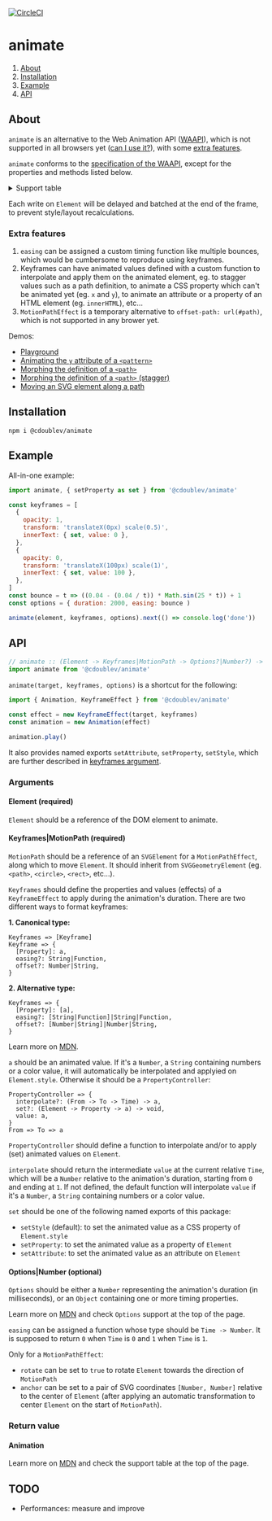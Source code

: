 [![CircleCI](https://circleci.com/gh/creativewave/animate.svg?style=svg)](https://circleci.com/gh/creativewave/animate)

# animate

1. [About](#about)
2. [Installation](#installation)
3. [Example](#example)
4. [API](#API)

## About

`animate` is an alternative to the Web Animation API ([WAAPI](http://drafts.csswg.org/web-animations/)), which is not supported in all browsers yet ([can I use it?](https://caniuse.com/#feat=web-animation)), with some [extra features](#extra-features).

`animate` conforms to the [specification of the WAAPI](https://drafts.csswg.org/web-animations/), except for the properties and methods listed below.

<details>

  <summary>Support table</summary>

  | Property/method          | Status | Notes |
  | ------------------------ | ------ | ----- |
  | **Animation properties** |        |       |
  | currentTime              | ✅    |       |
  | effect                   | ✅    |       |
  | finished                 | ✅    |       |
  | id                       | ✅    |       |
  | pending                  | ✅    |       |
  | playState                | ✅    |       |
  | playbackRate             | ✅    |       |
  | ready                    | ✅    |       |
  | replaceState             | ❌    | Will not be implemented. |
  | startTime                | ✅    |       |
  | timeline                 | ✅    |       |
  | **Animation methods**    |        |       |
  | cancel                   | ✅    |       |
  | finish                   | ✅    |       |
  | oncancel                 | ✅    |       |
  | onfinish                 | ✅    |       |
  | onremove                 | ❌    | Will not be implemented. |
  | pause                    | ✅    |       |
  | play                     | ✅    |       |
  | reverse                  | ✅    |       |
  | updatePlaybackRate       | ❌    | Will not be implemented. |
  | **Keyframes**            |        |       |
  | composite                |        |       |
  | - `replace` (default)    | ✅    |       |
  | - `add`                  | ❌    | Will not be implemented. |
  | - `accumulate`           | ❌    | Will not be implemented. |
  | easing                   | ✅    |       |
  | offset                   | ✅    |       |
  | **Options**              |        |       |
  | composite                |        |       |
  | - `replace` (default)    | ✅    |       |
  | - `add`                  | ❌    | Will not be implemented. |
  | - `accumulate`           | ❌    | Will not be implemented. |
  | delay                    | ✅    |       |
  | direction                | ✅    |       |
  | duration                 | ✅    |       |
  | easing                   | ✅    |       |
  | endDelay                 | ✅    |       |
  | fill                     | ✅    |       |
  | id                       | ✅    |       |
  | iterations               | ✅    |       |
  | iterationStart           | ✅    |       |
  | pseudoElement            | ❌    | Will not be implemented. |
</details>

Each write on `Element` will be delayed and batched at the end of the frame, to prevent style/layout recalculations.

### Extra features

1. `easing` can be assigned a custom timing function like multiple bounces, which would be cumbersome to reproduce using keyframes.
2. Keyframes can have animated values defined with a custom function to interpolate and apply them on the animated element, eg. to stagger values such as a path definition, to animate a CSS property which can't be animated yet (eg. `x` and `y`), to animate an attribute or a property of an HTML element (eg. `innerHTML`), etc…
3. `MotionPathEffect` is a temporary alternative to `offset-path: url(#path)`, which is not supported in any brower yet.

Demos:

- [Playground](https://codepen.io/creativewave/full/XWWRoWv)
- [Animating the `y` attribute of a `<pattern>`](https://codepen.io/creative-wave/pen/pooqymX)
- [Morphing the `d`efinition of a `<path>`](https://codepen.io/creativewave/pen/OJNqvqQ)
- [Morphing the `d`efinition of a `<path>` (stagger)](https://codepen.io/creative-wave/pen/yLLZbME)
- [Moving an SVG element along a path](https://codepen.io/creativewave/pen/GRgpOvO)

## Installation

`npm i @cdoublev/animate`

## Example

All-in-one example:

```js
import animate, { setProperty as set } from '@cdoublev/animate'

const keyframes = [
  {
    opacity: 1,
    transform: 'translateX(0px) scale(0.5)',
    innerText: { set, value: 0 },
  },
  {
    opacity: 0,
    transform: 'translateX(100px) scale(1)',
    innerText: { set, value: 100 },
  },
]
const bounce = t => ((0.04 - (0.04 / t)) * Math.sin(25 * t)) + 1
const options = { duration: 2000, easing: bounce )

animate(element, keyframes, options).next(() => console.log('done'))
```

## API

```js
// animate :: (Element -> Keyframes|MotionPath -> Options?|Number?) -> Animation
import animate from '@cdoublev/animate'
```

`animate(target, keyframes, options)` is a shortcut for the following:

```js
import { Animation, KeyframeEffect } from '@cdoublev/animate'

const effect = new KeyframeEffect(target, keyframes)
const animation = new Animation(effect)

animation.play()
```

It also provides named exports `setAttribute`, `setProperty`, `setStyle`, which are further described in [keyframes argument](#keyframesmotionpath-required).

### Arguments

#### Element (required)

`Element` should be a reference of the DOM element to animate.

#### Keyframes|MotionPath (required)

`MotionPath` should be a reference of an `SVGElement` for a `MotionPathEffect`, along which to move `Element`. It should inherit from `SVGGeometryElement` (eg. `<path>`, `<circle>`, `<rect>`, etc…).

`Keyframes` should define the properties and values (effects) of a `KeyframeEffect` to apply during the animation's duration. There are two different ways to format keyframes:

**1. Canonical type:**

```
Keyframes => [Keyframe]
Keyframe => {
  [Property]: a,
  easing?: String|Function,
  offset?: Number|String,
}
```

**2. Alternative type:**

```
Keyframes => {
  [Property]: [a],
  easing?: [String|Function]|String|Function,
  offset?: [Number|String]|Number|String,
}
```

Learn more on [MDN](https://developer.mozilla.org/en-US/docs/Web/API/Web_Animations_API/Keyframe_Formats).

`a` should be an animated value. If it's a `Number`, a `String` containing numbers or a color value, it will automatically be interpolated and applyied on `Element.style`. Otherwise it should be a `PropertyController`:

```
PropertyController => {
  interpolate?: (From -> To -> Time) -> a,
  set?: (Element -> Property -> a) -> void,
  value: a,
}
From => To => a
```

`PropertyController` should define a function to interpolate and/or to apply (set) animated values on `Element`.

`interpolate` should return the intermediate `value` at the current relative `Time`, which will be a `Number` relative to the animation's duration, starting from `0` and ending at `1`. If not defined, the default function will interpolate `value` if it's a `Number`, a `String` containing numbers or a color value.

`set` should be one of the following named exports of this package:

- `setStyle` (default): to set the animated value as a CSS property of `Element.style`
- `setProperty`: to set the animated value as a property of `Element`
- `setAttribute`: to set the animated value as an attribute on `Element`

#### Options|Number (optional)

`Options` should be either a `Number` representing the animation's duration (in milliseconds), or an `Object` containing one or more timing properties.

Learn more on [MDN](https://developer.mozilla.org/en-US/docs/Web/API/Element/animate) and check `Options` support at the top of the page.

`easing` can be assigned a function whose type should be `Time -> Number`. It is supposed to return `0` when `Time` is `0` and `1` when `Time` is `1`.

Only for a `MotionPathEffect`:

- `rotate` can be set to `true` to rotate `Element` towards the direction of `MotionPath`
- `anchor` can be set to a pair of SVG coordinates `[Number, Number]` relative to the center of `Element` (after applying an automatic transformation to center `Element` on the start of `MotionPath`).

### Return value

#### Animation

Learn more on [MDN](https://developer.mozilla.org/en-US/docs/Web/API/Animation) and check the support table at the top of the page.

## TODO

- Performances: measure and improve
